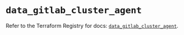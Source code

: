 # `data_gitlab_cluster_agent`

Refer to the Terraform Registry for docs: [`data_gitlab_cluster_agent`](https://registry.terraform.io/providers/gitlabhq/gitlab/17.7.1/docs/data-sources/cluster_agent).

